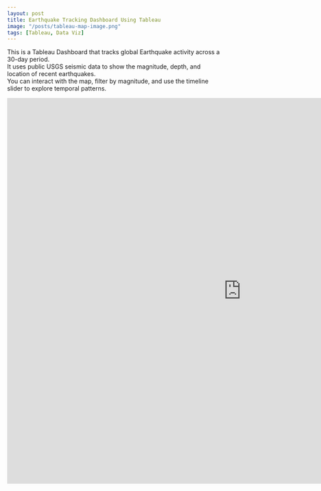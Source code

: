 ```yaml
---
layout: post
title: Earthquake Tracking Dashboard Using Tableau
image: "/posts/tableau-map-image.png"
tags: [Tableau, Data Viz]
---
```


This is a Tableau Dashboard that tracks global Earthquake activity across a 30-day period.  
It uses public USGS seismic data to show the magnitude, depth, and location of recent earthquakes.  
You can interact with the map, filter by magnitude, and use the timeline slider to explore temporal patterns.

<iframe seamless frameborder="0" src="https://public.tableau.com/views/DSIEarthquakeDashboard/DSIEarthquakeTracker?:embed=yes&:display_count=yes&:showVizHome=no" width="1090" height="900"></iframe>
